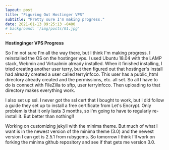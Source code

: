 ```yaml
---
layout: post
title: "Figuring Out Hostinger VPS"
subtitle: "Pretty sure I'm making progress."
date: 2021-01-13 09:25:13 -0400
# background: '/img/posts/01.jpg'
---
```

**Hostinginger VPS Progress**

<p>So I'm not sure I'm all the way there, but I think I'm making progress. I reinstalled the OS on the hostinger vps. I used Ubuntu 18.04 with the LAMP stack, Webmin and Virtualmin already installed. When it finished installing, I tried creating another user terry, but then figured out that hostinger's install had already created a user called terryinfcco. This user has a public_html directory already created and the permissions, etc. all set. So all I have to do is connect with FileZilla to sftp, user terryinfcco. Then uploading to that directory makes everything work. </p>
<p>I also set up ssl. I never got the ssl cert that I bought to work, but I did follow a guide they set up to install a free certificate from Let's Encrypt. Only problem is that it only lasts 3 months, so I'm going to have to regularly re-install it. But better than nothing!!</p>
<p>Working on customizing jekyll with the minima theme. But much of what I want is in the newest version of the minima theme (3.0) and the newest version I can get is 2.5.1 from rubygems. So tomorrow I think I'll work on forking the minima github repository and see if that gets me version 3.0.

